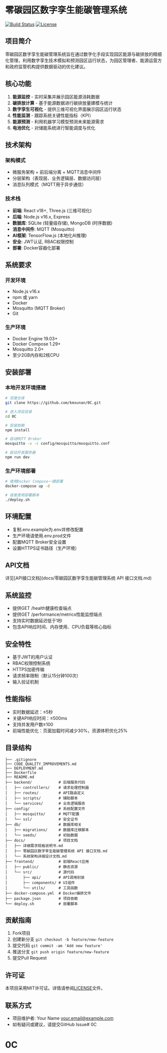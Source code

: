 # 零碳园区数字孪生能碳管理系统

[![Build Status](https://img.shields.io/badge/build-passing-green)](https://github.com/yourusername/zero-carbon-park)
[![License](https://img.shields.io/badge/license-MIT-blue)](https://opensource.org/licenses/MIT)

## 项目简介
零碳园区数字孪生能碳管理系统旨在通过数字化手段实现园区能源与碳排放的精细化管理，利用数字孪生技术模拟和预测园区运行状态，为园区管理者、能源运营方和政府监管机构提供数据驱动的优化建议。

## 核心功能
1. **能源监控** - 实时采集并展示园区能源消耗数据
2. **碳排放计算** - 基于能源数据进行碳排放量建模与统计
3. **数字孪生可视化** - 提供三维可视化界面展示园区运行状态
4. **性能监测** - 跟踪系统关键性能指标（KPI）
5. **能源预测** - 利用机器学习模型预测未来能源需求
6. **电池优化** - 对储能系统进行智能调度与优化

## 技术架构
### 架构模式
- 微服务架构 + 前后端分离 + MQTT消息中间件
- 分层架构（表现层、业务逻辑层、数据访问层）
- 消息队列模式（MQTT用于异步通信）

### 技术栈
- **前端**: React v18+, Three.js (三维可视化)
- **后端**: Node.js v16.x, Express
- **数据库**: SQLite (轻量级存储), MongoDB (时序数据)
- **消息中间件**: MQTT (Mosquitto)
- **AI框架**: TensorFlow.js (本地化AI推理)
- **安全**: JWT认证, RBAC权限控制
- **部署**: Docker容器化部署

## 系统要求
### 开发环境
- Node.js v16.x
- npm 或 yarn
- Docker
- Mosquitto (MQTT Broker)
- Git

### 生产环境
- Docker Engine 19.03+
- Docker Compose 1.29+
- Mosquitto 2.0+
- 至少2GB内存和2核CPU

## 安装部署
### 本地开发环境搭建
```bash
# 克隆仓库
git clone https://github.com/kmxunan/0C.git

# 进入项目目录
cd 0C

# 安装依赖
npm install

# 启动MQTT Broker
mosquitto -v -c config/mosquitto/mosquitto.conf

# 启动开发服务器
npm run dev
```

### 生产环境部署
```bash
# 使用Docker Compose一键部署
docker-compose up -d

# 或者使用部署脚本
./deploy.sh
```

## 环境配置
- 复制.env.example为.env并修改配置
- 生产环境请使用.env.prod文件
- 配置MQTT Broker安全设置
- 设置HTTPS证书路径（生产环境）

## API文档
详见[API接口文档](docs/零碳园区数字孪生能碳管理系统 API 接口文档.md)

## 系统监控
- 提供GET /health健康检查端点
- 提供GET /performance/metrics性能监控端点
- 支持实时数据延迟低于1秒
- 包含API响应时间、内存使用、CPU负载等核心指标

## 安全特性
- 基于JWT的用户认证
- RBAC权限控制系统
- HTTPS加密传输
- 请求频率限制（默认15分钟100次）
- 输入验证机制

## 性能指标
- 实时数据延迟：≤5秒
- 关键API响应时间：≤500ms
- 支持并发用户数≥100
- 前端性能优化：页面加载时间减少30%，资源体积优化25%

## 目录结构
```
├── .gitignore
├── CODE_QUALITY_IMPROVEMENTS.md
├── DEPLOYMENT.md
├── Dockerfile
├── README.md
├── backend/            # 后端服务代码
│   ├── controllers/    # 请求处理控制器
│   ├── routes/         # API路由定义
│   ├── scripts/        # 辅助脚本
│   └── services/       # 业务逻辑服务
├── config/             # 系统配置文件
│   ├── mosquitto/      # MQTT配置
│   └── ssl/            # 安全证书
├── db/                 # 数据库相关
│   ├── migrations/     # 数据库迁移脚本
│   └── seeds/          # 初始数据
├── docs/               # 项目文档
│   ├── 详细需求规格说明书.md
│   ├── 零碳园区数字孪生能碳管理系统 API 接口文档.md
│   └── 系统架构详细设计文档.md
├── frontend/           # 前端React应用
│   ├── public/         # 静态资源
│   └── src/            # 源代码
│       ├── api/        # API调用封装
│       ├── components/ # UI组件
│       └── utils/      # 工具函数
├── docker-compose.yml  # Docker编排文件
├── package.json        # 项目依赖
└── deploy.sh           # 部署脚本
```

## 贡献指南
1. Fork项目
2. 创建新分支 `git checkout -b feature/new-feature`
3. 提交代码 `git commit -am 'Add new feature'`
4. 推送分支 `git push origin feature/new-feature`
5. 提交Pull Request

## 许可证
本项目采用MIT许可证。详情请参阅[LICENSE](LICENSE)文件。

## 联系方式
- 项目维护者: Your Name <your.email@example.com>
- 如有疑问或建议，请提交GitHub Issue# 0C
# 0C
